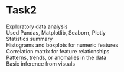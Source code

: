 # Task2
Exploratory data analysis<br>
Used  Pandas, Matplotlib, Seaborn, Plotly<br>
Statistics summary<br>
Histograms and boxplots for numeric features<br>
Correlation matrix for feature relationships<br>
Patterns, trends, or anomalies in the data<br>
Basic inference from visuals<br>